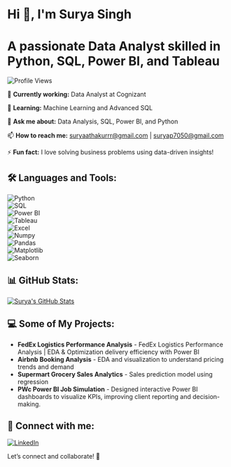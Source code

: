 # Hi 👋, I'm Surya Singh
  
# A passionate Data Analyst skilled in Python, SQL, Power BI, and Tableau  
![Profile Views](https://komarev.com/ghpvc/?username=surya333356&label=Profile%20Views&color=blue&style=plastic)


🔭 **Currently working:** Data Analyst at Cognizant

🌱 **Learning:** Machine Learning and Advanced SQL

💬 **Ask me about:** Data Analysis, SQL, Power BI, and Python 

📫 **How to reach me:** suryaathakurrr@gmail.com | suryap7050@gmail.com

⚡ **Fun fact:** I love solving business problems using data-driven insights!  

## 🛠️ Languages and Tools:
![Python](https://img.shields.io/badge/Python-3776AB?style=for-the-badge&logo=python&logoColor=white)  
![SQL](https://img.shields.io/badge/SQL-CC2927?style=for-the-badge&logo=microsoft-sql-server&logoColor=white)  
![Power BI](https://img.shields.io/badge/Power%20BI-F2C811?style=for-the-badge&logo=power-bi&logoColor=black)  
![Tableau](https://img.shields.io/badge/Tableau-E97627?style=for-the-badge&logo=tableau&logoColor=white)  
![Excel](https://img.shields.io/badge/Excel-217346?style=for-the-badge&logo=microsoft-excel&logoColor=white)  
![Numpy](https://img.shields.io/badge/Numpy-013243?style=for-the-badge&logo=numpy&logoColor=white)  
![Pandas](https://img.shields.io/badge/Pandas-150458?style=for-the-badge&logo=pandas&logoColor=white)  
![Matplotlib](https://img.shields.io/badge/Matplotlib-005571?style=for-the-badge&logo=matplotlib&logoColor=white)  
![Seaborn](https://img.shields.io/badge/Seaborn-2E3440?style=for-the-badge&logoColor=white)  


## 📊 GitHub Stats:
[![Surya's GitHub Stats](https://github-readme-stats.vercel.app/api?username=surya333356&show_icons=true&theme=radical)](https://github.com/surya333356)


## 💻 Some of My Projects:

- **FedEx Logistics Performance Analysis** - FedEx Logistics Performance Analysis | EDA & Optimization delivery efficiency with Power BI 
- **Airbnb Booking Analysis** - EDA and visualization to understand pricing trends and demand  
- **Supermart Grocery Sales Analytics** - Sales prediction model using regression  
- **PWc Power BI Job Simulation** - Designed interactive Power BI dashboards to visualize KPIs, improving client reporting and decision-making.  
 

## 🤝 Connect with me:
[![LinkedIn](https://img.shields.io/badge/LinkedIn-0077B5?style=for-the-badge&logo=linkedin&logoColor=white)](https://www.linkedin.com/in/suryasingh77/)  


Let’s connect and collaborate! 🚀


